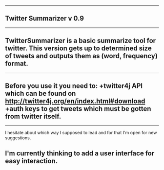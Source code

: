 ------------------------------
Twitter Summarizer v 0.9
------------------------------

------------------------------
TwitterSummarizer is a basic summarize tool for twitter. This version gets up to determined size of tweets and outputs them as (word, frequency) format.
------------------------------

------------------------------
Before you use it you need to:
+twitter4j API which can be found on http://twitter4j.org/en/index.html#download
+auth keys to get tweets which must be gotten from twitter itself.
------------------------------

------------------------------
I hesitate about which way I supposed to lead and for that I'm open for new suggestions.

I'm currently thinking to add a user interface for easy interaction.
------------------------------